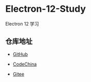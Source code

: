 # Electron-12-Study

Electron 12 学习

## 仓库地址

- [GitHub](https://github.com/xuxiaowei-com-cn/Electron-12-Study)

- [CodeChina](https://codechina.csdn.net/xuxiaowei-com-cn/Electron-12-Study)

- [Gitee](https://gitee.com/xuxiaowei-com-cn/Electron-12-Study)
